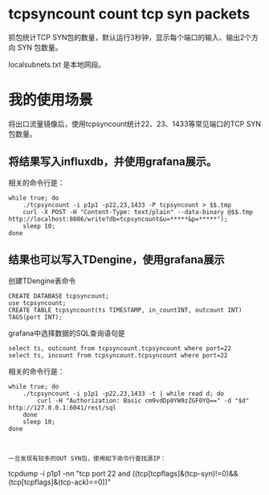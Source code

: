 # tcpsyncount count tcp syn packets

抓包统计TCP SYN包的数量，默认运行3秒钟，显示每个端口的输入、输出2个方向 SYN 包数量。

localsubnets.txt 是本地网段。


# 我的使用场景

将出口流量镜像后，使用tcpsyncount统计22、23、1433等常见端口的TCP SYN包数量。

## 将结果写入influxdb，并使用grafana展示。

相关的命令行是：
```
while true; do
	./tcpsyncount -i p1p1 -p22,23,1433 -P tcpsyncount > $$.tmp
	curl -X POST -H "Content-Type: text/plain" --data-binary @$$.tmp http://localhost:8086/write?db=tcpsyncount&u=*****&p=*****");
	sleep 10;
done
```

## 结果也可以写入TDengine，使用grafana展示

创建TDengine表命令
```
CREATE DATABASE tcpsyncount;
use tcpsyncount;
CREATE TABLE tcpsyncount(ts TIMESTAMP, in_countINT, outcount INT) TAGS(port INT);
```
grafana中选择数据的SQL查询语句是
```
select ts, outcount from tcpsyncount.tcpsyncount where port=22
select ts, incount from tcpsyncount.tcpsyncount where port=22
```

相关的命令行是：
```
while true; do
	./tcpsyncount -i p1p1 -p22,23,1433 -t | while read d; do
		curl -H "Authorization: Basic cm9vdDp0YW9zZGF0YQ==" -d "$d" http://127.0.0.1:6041/rest/sql
	done
	sleep 10;
done



一旦发现有较多的OUT SYN包，使用如下命令行查找源IP：
```
tcpdump -i p1p1 -nn "tcp port 22 and ((tcp[tcpflags]&(tcp-syn)!=0)&&(tcp[tcpflags]&(tcp-ack)==0))"
```

